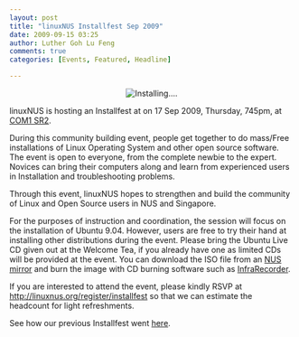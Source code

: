 ```yaml
---
layout: post
title: "linuxNUS Installfest Sep 2009"
date: 2009-09-15 03:25
author: Luther Goh Lu Feng
comments: true
categories: [Events, Featured, Headline]

---
```

<p align="center"><img src="http://farm4.static.flickr.com/3505/3260062912_baf52f4ed7.jpg?v=0" alt="Installing...." /></p>

linuxNUS is hosting an Installfest at on 17 Sep 2009, Thursday, 745pm, at <a href="http://www.comp.nus.edu.sg/aboutsoc/location.shtml">COM1 SR2</a>.

During this community building event, people get together to do mass/Free installations of Linux Operating System and other open source software. The event is open to everyone, from the complete newbie to the expert. Novices can bring their computers along and learn from experienced users in Installation and troubleshooting problems.

Through this event, linuxNUS hopes to strengthen and build the community of Linux and Open Source users in NUS and Singapore.

For the purposes of instruction and coordination, the session will focus on the installation of Ubuntu 9.04. However, users are free to try their hand at installing other distributions during the event. Please bring the Ubuntu Live CD given out at the Welcome Tea, if you already have one as limited CDs will be provided at the event. You can download the ISO file from an <a href="http://ftp.science.nus.edu.sg/linux/ubuntu-ISO/9.04/">NUS mirror</a> and burn the image with CD burning software such as <a href="http://infrarecorder.org/">InfraRecorder</a>.

If you are interested to attend the event, please kindly RSVP at <a href="http://linuxnus.org/register/installfest">http://linuxnus.org/register/installfest</a> so that we can estimate the headcount for light refreshments.

See how our previous Installfest went <a href="http://linuxnus.org/2009/02/10/what-fun-an-install-fest/">here</a>.
